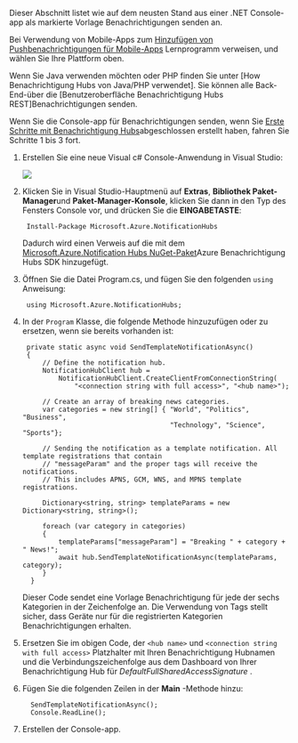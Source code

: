 
Dieser Abschnitt listet wie auf dem neusten Stand aus einer .NET Console-app als markierte Vorlage Benachrichtigungen senden an.

Bei Verwendung von Mobile-Apps zum [Hinzufügen von Pushbenachrichtigungen für Mobile-Apps] Lernprogramm verweisen, und wählen Sie Ihre Plattform oben.

Wenn Sie Java verwenden möchten oder PHP finden Sie unter [How Benachrichtigung Hubs von Java/PHP verwendet]. Sie können alle Back-End-über die [Benutzeroberfläche Benachrichtigung Hubs REST]Benachrichtigungen senden.

Wenn Sie die Console-app für Benachrichtigungen senden, wenn Sie [Erste Schritte mit Benachrichtigung Hubs]abgeschlossen erstellt haben, fahren Sie Schritte 1 bis 3 fort.

1. Erstellen Sie eine neue Visual c# Console-Anwendung in Visual Studio:

    ![][13]

2. Klicken Sie in Visual Studio-Hauptmenü auf **Extras**, **Bibliothek Paket-Manager**und **Paket-Manager-Konsole**, klicken Sie dann in den Typ des Fensters Console vor, und drücken Sie die **EINGABETASTE**:

        Install-Package Microsoft.Azure.NotificationHubs

    Dadurch wird einen Verweis auf die mit dem [Microsoft.Azure.Notification Hubs NuGet-Paket]Azure Benachrichtigung Hubs SDK hinzugefügt.

3. Öffnen Sie die Datei Program.cs, und fügen Sie den folgenden `using` Anweisung:

        using Microsoft.Azure.NotificationHubs;

4. In der `Program` Klasse, die folgende Methode hinzuzufügen oder zu ersetzen, wenn sie bereits vorhanden ist:

        private static async void SendTemplateNotificationAsync()
        {
            // Define the notification hub.
            NotificationHubClient hub =
                NotificationHubClient.CreateClientFromConnectionString(
                    "<connection string with full access>", "<hub name>");

            // Create an array of breaking news categories.
            var categories = new string[] { "World", "Politics", "Business",
                                            "Technology", "Science", "Sports"};

            // Sending the notification as a template notification. All template registrations that contain
            // "messageParam" and the proper tags will receive the notifications.
            // This includes APNS, GCM, WNS, and MPNS template registrations.

            Dictionary<string, string> templateParams = new Dictionary<string, string>();

            foreach (var category in categories)
            {
                templateParams["messageParam"] = "Breaking " + category + " News!";
                await hub.SendTemplateNotificationAsync(templateParams, category);
            }
         }

    Dieser Code sendet eine Vorlage Benachrichtigung für jede der sechs Kategorien in der Zeichenfolge an. Die Verwendung von Tags stellt sicher, dass Geräte nur für die registrierten Kategorien Benachrichtigungen erhalten.

6. Ersetzen Sie im obigen Code, der `<hub name>` und `<connection string with full access>` Platzhalter mit Ihren Benachrichtigung Hubnamen und die Verbindungszeichenfolge aus dem Dashboard von Ihrer Benachrichtigung Hub für *DefaultFullSharedAccessSignature* .

7. Fügen Sie die folgenden Zeilen in der **Main** -Methode hinzu:

         SendTemplateNotificationAsync();
         Console.ReadLine();

8. Erstellen der Console-app.

<!-- Images. -->
[13]: ./media/notification-hubs-back-end/notification-hub-create-console-app.png

<!-- URLs. -->
[Erste Schritte mit Benachrichtigung Hubs]: ../articles/notification-hubs/notification-hubs-windows-store-dotnet-get-started-wns-push-notification.md
[Benachrichtigung Hubs REST-Schnittstelle]: http://msdn.microsoft.com/library/windowsazure/dn223264.aspx
[Hinzufügen von Pushbenachrichtigungen für Mobile-Apps]: ../articles/app-service-mobile/app-service-mobile-windows-store-dotnet-get-started-push.md
[So verwenden Sie die Benachrichtigung Hubs von Java/PHP]: ../articles/notification-hubs/notification-hubs-java-push-notification-tutorial.md
[Microsoft.Azure.Notification Hubs NuGet-Paket]: http://www.nuget.org/packages/Microsoft.Azure.NotificationHubs/

